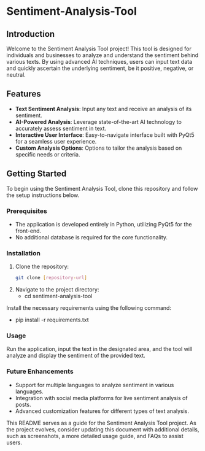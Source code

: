 # Sentiment-Analysis-Tool

## Introduction
Welcome to the Sentiment Analysis Tool project! This tool is designed for individuals and businesses to analyze and understand the sentiment behind various texts. By using advanced AI techniques, users can input text data and quickly ascertain the underlying sentiment, be it positive, negative, or neutral.

## Features
- **Text Sentiment Analysis**: Input any text and receive an analysis of its sentiment.
- **AI-Powered Analysis**: Leverage state-of-the-art AI technology to accurately assess sentiment in text.
- **Interactive User Interface**: Easy-to-navigate interface built with PyQt5 for a seamless user experience.
- **Custom Analysis Options**: Options to tailor the analysis based on specific needs or criteria.

## Getting Started
To begin using the Sentiment Analysis Tool, clone this repository and follow the setup instructions below.

### Prerequisites
- The application is developed entirely in Python, utilizing PyQt5 for the front-end.
- No additional database is required for the core functionality.

### Installation
1. Clone the repository:
   ```bash
   git clone [repository-url]

2. Navigate to the project directory:
   - cd sentiment-analysis-tool
   
Install the necessary requirements using the following command:
- pip install -r requirements.txt


### Usage
Run the application, input the text in the designated area, and the tool will analyze and display the sentiment of the provided text.

### Future Enhancements
- Support for multiple languages to analyze sentiment in various languages.
- Integration with social media platforms for live sentiment analysis of posts.
- Advanced customization features for different types of text analysis.


This README serves as a guide for the Sentiment Analysis Tool project. As the project evolves, consider updating this document with additional details, such as screenshots, a more detailed usage guide, and FAQs to assist users.
